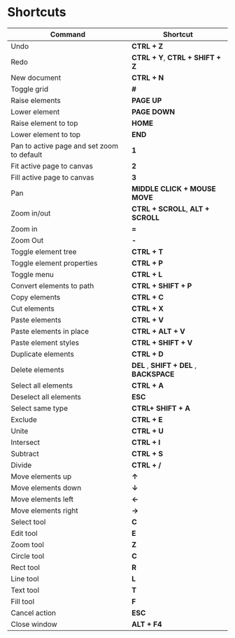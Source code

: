 # Shortcuts

| Command | Shortcut |
| --- | --- |
| Undo | **CTRL + Z** |
| Redo | **CTRL + Y**, **CTRL + SHIFT + Z** |
| New document | **CTRL + N** |
| Toggle grid | **#** |
| Raise elements | **PAGE UP** |
| Lower element| **PAGE DOWN** |
| Raise element to top | **HOME** |
| Lower element to top | **END** |
| Pan to active page and set zoom to default | **1** |
| Fit active page to canvas | **2** |
| Fill active page to canvas | **3** |
| Pan | **MIDDLE CLICK + MOUSE MOVE** |
| Zoom in/out | **CTRL + SCROLL**, **ALT + SCROLL** |
| Zoom in | **=** |
| Zoom Out | **-** |
| Toggle element tree | **CTRL + T** |
| Toggle element properties | **CTRL + P** |
| Toggle menu | **CTRL + L** |
| Convert elements to path | **CTRL + SHIFT + P** |
| Copy elements | **CTRL + C** |
| Cut elements | **CTRL + X** |
| Paste elements | **CTRL + V** |
| Paste elements in place | **CTRL + ALT + V** |
| Paste element styles | **CTRL + SHIFT + V** |
| Duplicate elements | **CTRL + D** |
| Delete elements | **DEL** , **SHIFT + DEL** , **BACKSPACE** |
| Select all elements | **CTRL + A** |
| Deselect all elements | **ESC** |
| Select same type | **CTRL+ SHIFT + A** |
| Exclude | **CTRL + E** |
| Unite | **CTRL + U** |
| Intersect | **CTRL + I** |
| Subtract | **CTRL + S** |
| Divide | **CTRL + /** |
| Move elements up | **&uarr;** |
| Move elements down | **&darr;** |
| Move elements left | **&larr;** |
| Move elements right | **&rarr;** |
| Select tool | **C** |
| Edit tool | **E** |
| Zoom tool | **Z** |
| Circle tool | **C** |
| Rect tool | **R** |
| Line tool | **L** |
| Text tool | **T** |
| Fill tool | **F** |
| Cancel action | **ESC** |
| Close window | **ALT + F4** |
